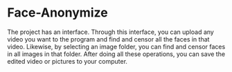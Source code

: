 # Face-Anonymize


 
The project has an interface. Through this interface, you can upload any video you want to the program and find and censor all the faces in that video. Likewise, by selecting an image folder, you can find and censor faces in all images in that folder. After doing all these operations, you can save the edited video or pictures to your computer.
